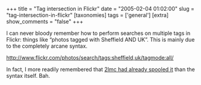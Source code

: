 +++
title = "Tag intersection in Flickr"
date = "2005-02-04 01:02:00"
slug = "tag-intersection-in-flickr"
[taxonomies]
tags = ['general']
[extra]
show_comments = "false"
+++

I can never bloody remember how to perform searches on multiple tags in Flickr: things like “photos tagged with Sheffield AND UK”. This is mainly due to the completely arcane syntax.

<http://www.flickr.com/photos/search/tags:sheffield,uk/tagmode:all/>

In fact, I more readily remembered that [2lmc had already spooled it](http://2lmc.org/spool/id/4627) than the syntax itself. Bah.

